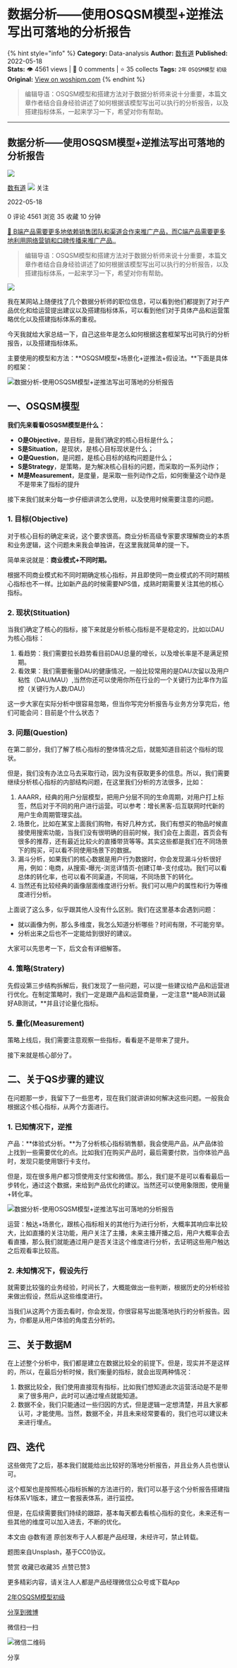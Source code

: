 # 数据分析——使用OSQSM模型+逆推法写出可落地的分析报告
{% hint style="info" %}
**Category:** Data-analysis
**Author:** [数有道](https://www.woshipm.com/u/774371)
**Published:** 2022-05-18  
**Stats:** 👁️ 4561 views | 💬 0 comments | ⭐ 35 collects
**Tags:** `2年` `OSQSM模型` `初级`
**Original:** [View on woshipm.com](https://www.woshipm.com/data-analysis/5444233.html)
{% endhint %}
> 编辑导语：OSQSM模型和搭建方法对于数据分析师来说十分重要，本篇文章作者结合自身经验讲述了如何根据该模型写出可以执行的分析报告，以及搭建指标体系，一起来学习一下，希望对你有帮助。

---

## 数据分析——使用OSQSM模型+逆推法写出可落地的分析报告

[![](https://image.woshipm.com/wp-files/2022/05/1XZPIa108xSPw844lgA0.jpg!/both/72x72)](https://www.woshipm.com/u/774371)

[数有道](https://www.woshipm.com/u/774371) ![](https://static.woshipm.com/tag/1101_1@2x.png) 关注

2022-05-18

0 评论 4561 浏览 35 收藏 10 分钟

[🔗 B端产品需要更多地依赖销售团队和渠道合作来推广产品，而C端产品需要更多地利用网络营销和口碑传播来推广产品..](https://ke.qidianla.com/courses/bcpm)

> 编辑导语：OSQSM模型和搭建方法对于数据分析师来说十分重要，本篇文章作者结合自身经验讲述了如何根据该模型写出可以执行的分析报告，以及搭建指标体系，一起来学习一下，希望对你有帮助。

![](https://image.woshipm.com/wp-files/2022/05/7viCmAOwSMDiVI2hGVVM.jpg)

我在某网站上随便找了几个数据分析师的职位信息，可以看到他们都提到了对于产品优化和给运营提出建议以及搭建指标体系，可以看到他们对于具体产品和运营策略优化以及搭建指标体系的重视。

今天我就给大家总结一下，自己这些年是怎么如何根据这套框架写出可执行的分析报告，以及搭建指标体系。

主要使用的模型和方法：**OSQSM模型+场景化+逆推法+假设法。**下面是具体的框架：

![数据分析-使用OSQSM模型+逆推法写出可落地的分析报告](https://image.woshipm.com/wp-files/2022/05/jLwyFmCTJFlw7xy42ic8.png)

## 一、OSQSM模型

**我们先来看看OSQSM模型是什么：**

*   **O是Objective**，是目标，是我们确定的核心目标是什么；
*   **S是Situation**，是现状，是核心目标现状是什么；
*   **Q是Question**，是问题，是核心目标的结构问题是什么；
*   **S是Strategy**，是策略，是为解决核心目标的问题，而采取的一系列动作；
*   **M是Measurement**，是度量，是采取一些列动作之后，如何衡量这个动作是不是带来了指标的提升

接下来我们就来分每一步仔细讲讲怎么使用，以及使用时候需要注意的问题。

### 1\. 目标(Objective)

对于核心目标的确定来说，这个要求很高。商业分析高级专家要求理解商业的本质和业务逻辑，这个问题未来我会单独讲，在这里我就简单的提一下。

简单来说就是：**商业模式+不同时期。**

根据不同商业模式和不同时期确定核心指标，并且即使同一商业模式的不同时期核心指标也不一样。比如新产品的时候需要NPS值，成熟时期需要关注其他的核心指标。

### **2\. 现状(Stituation)**

当我们确定了核心的指标，接下来就是分析核心指标是不是稳定的，比如以DAU为核心指标：

1.  看趋势：我们需要拉长趋势看目前DAU总量的增长，以及增长率是不是满足预期。
2.  看效果：我们需要衡量DAU的健康情况，一般比较常用的是DAU次留以及用户粘性（DAU/MAU）,当然你还可以使用你所在行业的一个关键行为比率作为监控（关键行为人数/DAU）

这一步大家在实际分析中很容易忽略，但当你写完分析报告与业务方分享完后，他们可能会问：目前是个什么状态？

### 3\. 问题(Question)

在第二部分，我们了解了核心指标的整体情况之后，就能知道目前这个指标的现状。

但是，我们没有办法立马去采取行动，因为没有获取更多的信息。所以，我们需要继续分析核心指标的内部结构问题，在这里我们分析的方法很多，比如：

1.  AAARR，经典的用户分层模型，把用户分层不同的生命周期，对用户打上标签，然后对于不同的用户进行运营。可以参考：增长黑客-后互联网时代新的用户生命周期管理实战。
2.  场景化，比如在某宝上面我们购物，有好几种方式，我们有想买的物品时候直接使用搜索功能，当我们没有很明确的目前时候，我们会在上面逛，首页会有很多的推荐，还有最近比较火的直播带货等等。其实这些都是我们在不同场景下的购买，可以看不同使用场景下的数据。
3.  漏斗分析，如果我们的核心数据是用户行为数据时，你会发现漏斗分析很好用，例如：电商，从搜索-曝光-浏览详情页-创建订单-支付成功。我们可以看总体的转化率，也可以看不同渠道，不同端，不同场景下的转化。
4.  当然还有比较经典的画像层面维度进行分析。我们可以用户的属性和行为等维度进行分析。

上面说了这么多，似乎跟其他人没有什么区别。我们在这里基本会遇到问题：

*   就以画像为例，那么多维度，我怎么知道分析哪些？时间有限，不可能穷举。
*   分析出来之后也不一定能给到很好的建议。

大家可以先思考一下，后文会有详细解答。

### 4\. 策略(Stratery)

先假设第三步结构拆解后，我们发现了一些问题，可以提一些建议给产品和运营进行优化。在制定策略时，我们一定是跟产品和运营商量，一定注意**能AB测试最好AB测试，**并且讨论量化指标。

### 5\. 量化(Measurement)

策略上线后，我们需要注意观察一些指标，看看是不是带来了提升。

接下来就是核心部分了。

## 二、关于QS步骤的建议

在问题那一步，我留下了一些思考，现在我们就讲讲如何解决这些问题。一般我会根据这个核心指标，从两个方面进行。

### 1\. 已知情况下，逆推

产品：**体验式分析。**为了分析核心指标销售额，我会使用产品，从产品体验上找到一些需要优化的点。比如我们在购买产品时，最后需要付款，当你体验产品时，发现只能使用银行卡支付。

但是，现在很多用户都习惯使用支付宝和微信。那么，我们是不是可以看看最后一步转化，通过这个数据，来给到产品优化的建议。当然还可以使用象限图，使用量+转化率。

![数据分析-使用OSQSM模型+逆推法写出可落地的分析报告](https://image.woshipm.com/wp-files/2022/05/xHcyCXy6jXDphiAc8etb.png)

运营：触达+场景化，跟核心指标相关的其他行为进行分析，大概率其响应率比较大，比如直播的关注功能，用户关注了主播，未来主播开播之后，用户大概率会去看直播，那么我们就能通过用户是否关注这个维度进行分析，去证明这些用户触达之后观看率比较高。

### 2\. 未知情况下，假设先行

就需要比较强的业务经验，时间长了，大概能做出一些判断，根据历史的分析经验来做出假设，然后从这些维度进行。

当我们从这两个方面去看时，你会发现，你很容易写出能落地执行的分析报告。因为，你都是从用户体验的角度去分析的。

## 三、关于数据M

在上述整个分析中，我们都是建立在数据比较全的前提下。但是，现实并不是这样的，所以，在最后分析时候，我们衡量的指标，就会出现两种情况：

1.  数据比较全，我们使用直接现有指标，比如我们想知道此次运营活动是不是带来了很多用户，此时可以通过埋点就能知道。
2.  数据不全，我们只能通过一些归因的方式，但是逻辑一定想清楚，并且大家都认可，才能使用。当然，数据不全，并且未来经常要看的，我们也可以建议未来进行埋点。

## 四、迭代

这些做完了之后，基本我们就能给出比较好的落地分析报告，并且业务人员也很认可。

这个框架也是按照核心指标拆解的方法进行的，我们可以基于这个分析报告搭建指标体系V1版本，建立一套报表体系，进行监控。

但是，在后续需要我们持续的跟踪，基本每天都去看核心指标的变化，未来还有一些其他的维度可以加入进去，不断的优化。

本文由 @数有道 原创发布于人人都是产品经理，未经许可，禁止转载。

题图来自Unsplash，基于CC0协议。

赞赏 收藏已收藏35 点赞已赞3

更多精彩内容，请关注人人都是产品经理微信公众号或下载App

[2年](https://www.woshipm.com/tag/2%e5%b9%b4)[OSQSM模型](https://www.woshipm.com/tag/osqsm%e6%a8%a1%e5%9e%8b)[初级](https://www.woshipm.com/tag/%e5%88%9d%e7%ba%a7)

[分享到微博](https://service.weibo.com/share/share.php?appkey=2775287854&title=数据分析——使用OSQSM模型+逆推法写出可落地的分析报告&url=https://www.woshipm.com/data-analysis/5444233.html&pic=https://image.woshipm.com/wp-files/2022/05/7viCmAOwSMDiVI2hGVVM.jpg)

微信扫一扫

![微信二维码](https://api.pwmqr.com/qrcode/create/?url=https://www.woshipm.com/data-analysis/5444233.html)

分享